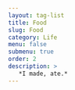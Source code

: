 ```yaml
---
layout: tag-list
title: Food
slug: Food
category: Life
menu: false
submenu: true
order: 2
description: >
   *I made, ate.*
---
```

